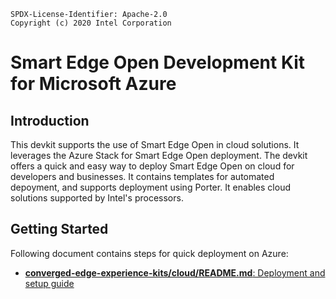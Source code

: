 ```text
SPDX-License-Identifier: Apache-2.0
Copyright (c) 2020 Intel Corporation
```

# Smart Edge Open Development Kit for Microsoft Azure

## Introduction

This devkit supports the use of Smart Edge Open in cloud solutions. It leverages the Azure Stack for Smart Edge Open deployment.
The devkit offers a quick and easy way to deploy Smart Edge Open on cloud for developers and businesses. It contains templates
for automated depoyment, and supports deployment using Porter. It enables cloud solutions supported by Intel's processors.

## Getting Started

Following document contains steps for quick deployment on Azure:
* [<b>converged-edge-experience-kits/cloud/README.md</b>: Deployment and setup guide](https://github.com/smart-edge-open/converged-edge-experience-kits/blob/master/cloud/README.md)
